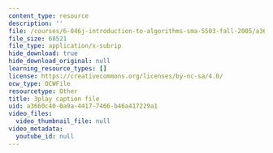 ```yaml
---
content_type: resource
description: ''
file: /courses/6-046j-introduction-to-algorithms-sma-5503-fall-2005/a3660c400a9a44177466b46a417229a1_F0VsQWWVWU4.srt
file_size: 68521
file_type: application/x-subrip
hide_download: true
hide_download_original: null
learning_resource_types: []
license: https://creativecommons.org/licenses/by-nc-sa/4.0/
ocw_type: OCWFile
resourcetype: Other
title: 3play caption file
uid: a3660c40-0a9a-4417-7466-b46a417229a1
video_files:
  video_thumbnail_file: null
video_metadata:
  youtube_id: null
---
```

